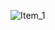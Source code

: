 ![Item_1](https://github.com/samro123/UIFlutter/assets/103051880/af45c918-92db-47c2-aac8-cda6d21b628e)
